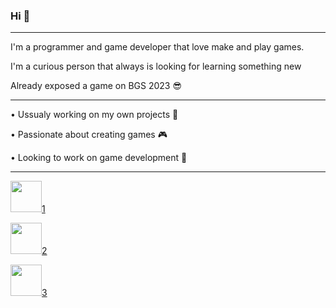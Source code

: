 ### Hi 👋
-----------------------------------------------------------------------------------------------------------------

I'm a programmer and game developer that love make and play games.





I'm a curious person that always is looking for learning something new





Already exposed a game on BGS 2023 😎


-----------------------------------------------------------------------------------------------------------------

• Ussualy working on my own projects 🏏





• Passionate about creating games 🎮





• Looking to work on game development 👾






-----------------------------------------------------------------------------------------------------------------








<img src="https://github.com/MichelTCosta/MichelTCosta/assets/53797968/18ca590d-7ded-4130-b71d-f53f368c74c7" width="50" height="50">[1]

<img src="https://github.com/MichelTCosta/MichelTCosta/assets/53797968/e0a5dca3-3955-4ea9-a602-1181c47f9656" width="50" height="50">[2]

<img src="https://github.com/MichelTCosta/MichelTCosta/assets/53797968/a41faf57-9054-4978-921c-a987aaee3305" width="50" height="50">[3]



[1]: https://www.instagram.com/michelcosta255/?next=%2Fmichelllcosta%2F
[2]: https://www.linkedin.com/in/michel-costa-5073312b1/
[3]: https://michelcosta.itch.io
